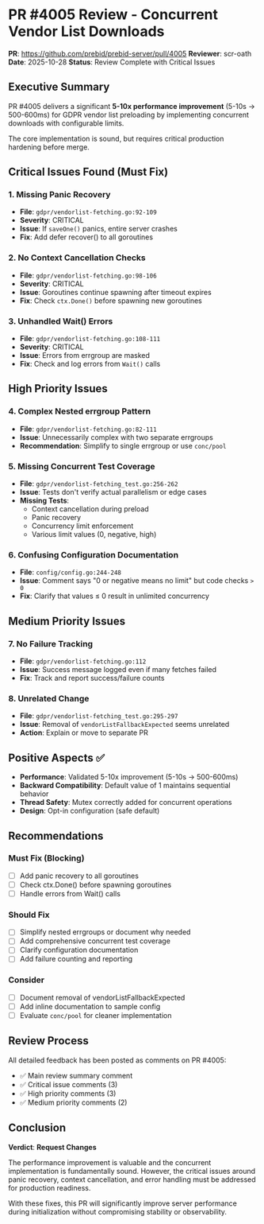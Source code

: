 # PR #4005 Review - Concurrent Vendor List Downloads

**PR**: https://github.com/prebid/prebid-server/pull/4005
**Reviewer**: scr-oath
**Date**: 2025-10-28
**Status**: Review Complete with Critical Issues

## Executive Summary

PR #4005 delivers a significant **5-10x performance improvement** (5-10s → 500-600ms) for GDPR vendor list preloading by implementing concurrent downloads with configurable limits.

The core implementation is sound, but requires critical production hardening before merge.

## Critical Issues Found (Must Fix)

### 1. Missing Panic Recovery
- **File**: `gdpr/vendorlist-fetching.go:92-109`
- **Severity**: CRITICAL
- **Issue**: If `saveOne()` panics, entire server crashes
- **Fix**: Add defer recover() to all goroutines

### 2. No Context Cancellation Checks
- **File**: `gdpr/vendorlist-fetching.go:98-106`
- **Severity**: CRITICAL
- **Issue**: Goroutines continue spawning after timeout expires
- **Fix**: Check `ctx.Done()` before spawning new goroutines

### 3. Unhandled Wait() Errors
- **File**: `gdpr/vendorlist-fetching.go:108-111`
- **Severity**: CRITICAL
- **Issue**: Errors from errgroup are masked
- **Fix**: Check and log errors from `Wait()` calls

## High Priority Issues

### 4. Complex Nested errgroup Pattern
- **File**: `gdpr/vendorlist-fetching.go:82-111`
- **Issue**: Unnecessarily complex with two separate errgroups
- **Recommendation**: Simplify to single errgroup or use `conc/pool`

### 5. Missing Concurrent Test Coverage
- **File**: `gdpr/vendorlist-fetching_test.go:256-262`
- **Issue**: Tests don't verify actual parallelism or edge cases
- **Missing Tests**:
  - Context cancellation during preload
  - Panic recovery
  - Concurrency limit enforcement
  - Various limit values (0, negative, high)

### 6. Confusing Configuration Documentation
- **File**: `config/config.go:244-248`
- **Issue**: Comment says "0 or negative means no limit" but code checks `> 0`
- **Fix**: Clarify that values ≤ 0 result in unlimited concurrency

## Medium Priority Issues

### 7. No Failure Tracking
- **File**: `gdpr/vendorlist-fetching.go:112`
- **Issue**: Success message logged even if many fetches failed
- **Fix**: Track and report success/failure counts

### 8. Unrelated Change
- **File**: `gdpr/vendorlist-fetching_test.go:295-297`
- **Issue**: Removal of `vendorListFallbackExpected` seems unrelated
- **Action**: Explain or move to separate PR

## Positive Aspects ✅

- **Performance**: Validated 5-10x improvement (5-10s → 500-600ms)
- **Backward Compatibility**: Default value of 1 maintains sequential behavior
- **Thread Safety**: Mutex correctly added for concurrent operations
- **Design**: Opt-in configuration (safe default)

## Recommendations

### Must Fix (Blocking)
- [ ] Add panic recovery to all goroutines
- [ ] Check ctx.Done() before spawning goroutines
- [ ] Handle errors from Wait() calls

### Should Fix
- [ ] Simplify nested errgroups or document why needed
- [ ] Add comprehensive concurrent test coverage
- [ ] Clarify configuration documentation
- [ ] Add failure counting and reporting

### Consider
- [ ] Document removal of vendorListFallbackExpected
- [ ] Add inline documentation to sample config
- [ ] Evaluate `conc/pool` for cleaner implementation

## Review Process

All detailed feedback has been posted as comments on PR #4005:
- ✅ Main review summary comment
- ✅ Critical issue comments (3)
- ✅ High priority comments (3)
- ✅ Medium priority comments (2)

## Conclusion

**Verdict**: **Request Changes**

The performance improvement is valuable and the concurrent implementation is fundamentally sound. However, the critical issues around panic recovery, context cancellation, and error handling must be addressed for production readiness.

With these fixes, this PR will significantly improve server performance during initialization without compromising stability or observability.
